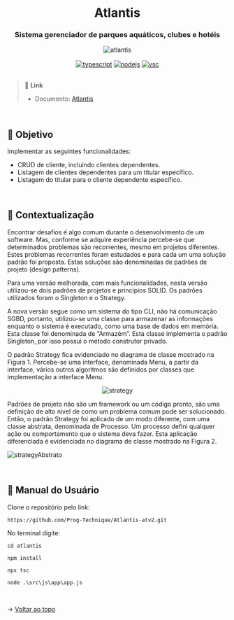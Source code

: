 <div align="center" id=topo>
<h1> Atlantis </h1>
<h3> Sistema gerenciador de parques aquáticos, clubes e hotéis </h3>

![atlantis](https://github.com/Prog-Technique/Atlantis-atv1/assets/100284976/3478a0c8-d044-4c74-a36c-70d8d9f384a5)
  
<a href="https://www.typescriptlang.org/" target="blank">
<img align="center" src="https://img.shields.io/badge/TypeScript-0094DA?style=for-the-badge&logo=typescript&logoColor=white" alt="typescript"/></a> 

<a href="https://nodejs.org/en/about/" target="blank">
<img align="center" src="https://img.shields.io/badge/Node.js-0094DA?style=for-the-badge&logo=node.js&logoColor=white" alt="nodejs"/></a>

<a href="https://code.visualstudio.com/" target="blank">
<img align="center" src="https://img.shields.io/badge/Visual_Studio_Code-0094DA?style=for-the-badge&logo=visual%20studio%20code&logoColor=white" alt="vsc"/></a> 

</div>

<br>

> 🔗 **Link** <br>
> - Documento: [Atlantis](https://github.com/Prog-Technique/Atlantis-atv2/files/11568391/atvii-atlantis-water-park.pdf)

<br>

## 🎯 Objetivo
Implementar as seguintes funcionalidades:
- CRUD de cliente, incluindo clientes dependentes.
- Listagem de clientes dependentes para um titular específico.
- Listagem do titular para o cliente dependente específico.

<br>

## 📝 Contextualização
Encontrar desafios é algo comum durante o desenvolvimento de um software. Mas, conforme se adquire experiência percebe-se que determinados problemas são recorrentes, mesmo em projetos diferentes. Estes problemas recorrentes foram estudados e para cada um uma solução padrão foi proposta. Estas soluções são denominadas de padrões de projeto (design patterns).

Para uma versão melhorada, com mais funcionalidades, nesta versão utilizou-se dois padrões de projetos e princípios SOLID. Os padrões utilizados foram o Singleton e o Strategy.

A nova versão segue como um sistema do tipo CLI, não há comunicação SGBD, portanto, utilizou-se uma classe para armazenar as informações enquanto o sistema é executado, como uma base de dados em memória. Esta classe foi denominada de “Armazém”. Esta classe implementa o padrão Singleton, por isso possui o método construtor privado.  

O  padrão  Strategy fica evidenciado no diagrama de classe mostrado na Figura 1. Percebe-se uma interface, denominada Menu, a partir da interface, vários outros algoritmos são definidos por classes que implementação a interface Menu.

<div align="center">

![strategy](https://github.com/Prog-Technique/Atlantis-atv2/assets/100284976/6916d427-cbe6-4acd-b55b-59b13b4d37db)
</div>

Padrões de projeto não são um framework ou um código pronto, são uma definição de alto nível de como um problema comum pode ser solucionado. Então, o padrão  Strategy foi aplicado de um modo diferente, com uma classe abstrata, denominada de Processo. Um processo defini qualquer ação ou comportamento que o sistema deva fazer. Esta aplicação diferenciada é evidenciada no diagrama de classe mostrado na Figura 2.

![strategyAbstrato](https://github.com/Prog-Technique/Atlantis-atv2/assets/100284976/063b76dd-49d6-4a53-aca6-0b62665586b2)

<br>

## :scroll: Manual do Usuário

Clone o repositório pelo link: 

~~~
https://github.com/Prog-Technique/Atlantis-atv2.git
~~~

No terminal digite:

~~~
cd atlantis
~~~

~~~
npm install
~~~

~~~
npx tsc
~~~

~~~
node .\src\js\app\app.js
~~~

<br>

→ [Voltar ao topo](#topo)
